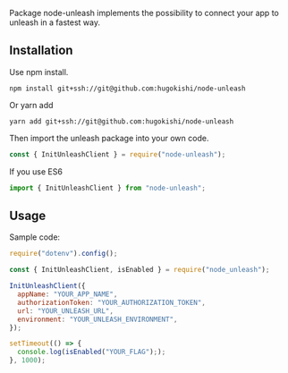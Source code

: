 Package node-unleash implements the possibility to connect your app to unleash in a fastest way.

## Installation

Use npm install.

```
npm install git+ssh://git@github.com:hugokishi/node-unleash
```

Or yarn add

```
yarn add git+ssh://git@github.com:hugokishi/node-unleash
```

Then import the unleash package into your own code.

```js
const { InitUnleashClient } = require("node-unleash");
```

If you use ES6

```js
import { InitUnleashClient } from "node-unleash";
```

## Usage

Sample code:

```js
require("dotenv").config();

const { InitUnleashClient, isEnabled } = require("node_unleash");

InitUnleashClient({
  appName: "YOUR_APP_NAME",
  authorizationToken: "YOUR_AUTHORIZATION_TOKEN",
  url: "YOUR_UNLEASH_URL",
  environment: "YOUR_UNLEASH_ENVIRONMENT",
});

setTimeout(() => {
  console.log(isEnabled("YOUR_FLAG"););
}, 1000);
```
